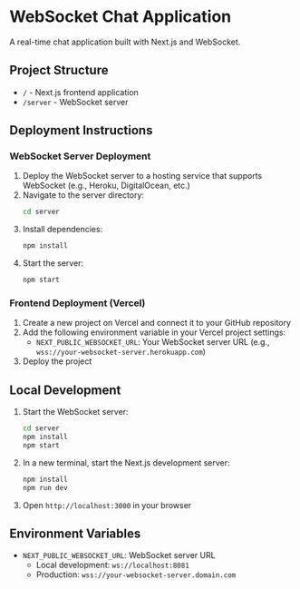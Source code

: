 # WebSocket Chat Application

A real-time chat application built with Next.js and WebSocket.

## Project Structure

- `/` - Next.js frontend application
- `/server` - WebSocket server

## Deployment Instructions

### WebSocket Server Deployment

1. Deploy the WebSocket server to a hosting service that supports WebSocket (e.g., Heroku, DigitalOcean, etc.)
2. Navigate to the server directory:
   ```bash
   cd server
   ```
3. Install dependencies:
   ```bash
   npm install
   ```
4. Start the server:
   ```bash
   npm start
   ```

### Frontend Deployment (Vercel)

1. Create a new project on Vercel and connect it to your GitHub repository
2. Add the following environment variable in your Vercel project settings:
   - `NEXT_PUBLIC_WEBSOCKET_URL`: Your WebSocket server URL (e.g., `wss://your-websocket-server.herokuapp.com`)
3. Deploy the project

## Local Development

1. Start the WebSocket server:
   ```bash
   cd server
   npm install
   npm start
   ```

2. In a new terminal, start the Next.js development server:
   ```bash
   npm install
   npm run dev
   ```

3. Open `http://localhost:3000` in your browser

## Environment Variables

- `NEXT_PUBLIC_WEBSOCKET_URL`: WebSocket server URL
  - Local development: `ws://localhost:8081`
  - Production: `wss://your-websocket-server.domain.com`
